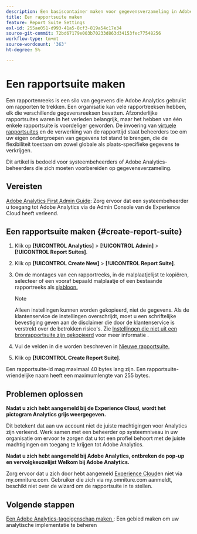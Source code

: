 ```yaml
---
description: Een basiscontainer maken voor gegevensverzameling in Adobe Analytics
title: Een rapportsuite maken
feature: Report Suite Settings
exl-id: 255ae051-d993-41a5-8cf3-819a54c17e34
source-git-commit: 72bd67179e003b70233d863d34153fec77548256
workflow-type: tm+mt
source-wordcount: '363'
ht-degree: 5%

---
```


# Een rapportsuite maken

Een rapportenreeks is een silo van gegevens die Adobe Analytics gebruikt om rapporten te trekken. Een organisatie kan vele rapportreeksen hebben, elk die verschillende gegevensreeksen bevatten. Afzonderlijke rapportsuites waren in het verleden belangrijk, maar het hebben van één enkele rapportsuite is voordeliger geworden. De invoering van [virtuele rapportsuites](https://experienceleague.adobe.com/docs/analytics/components/virtual-report-suites/vrs-about.html?lang=en#virtual-report-suites) en de verwerking van de rapporttijd staat beheerders toe om uw eigen ondergroepen van gegevens tot stand te brengen, die de flexibiliteit toestaan om zowel globale als plaats-specifieke gegevens te verkrijgen.

Dit artikel is bedoeld voor systeembeheerders of Adobe Analytics-beheerders die zich moeten voorbereiden op gegevensverzameling.

## Vereisten

[Adobe Analytics First Admin Guide](/help/admin/admin-console/first-admin-guide.md): Zorg ervoor dat een systeembeheerder u toegang tot Adobe Analytics via de Admin Console van de Experience Cloud heeft verleend.

## Een rapportsuite maken {#create-report-suite}

1. Klik op **[!UICONTROL Analytics]** > **[!UICONTROL Admin]** > **[!UICONTROL Report Suites]**.
1. Klik op **[!UICONTROL Create New]** > **[!UICONTROL Report Suite]**.
1. Om de montages van een rapportreeks, in de malplaatjelijst te kopiëren, selecteer of een vooraf bepaald malplaatje of een bestaande rapportreeks als [sjabloon.](/help/admin/c-manage-report-suites/c-report-suite-templates/report-suite-templates.md)

   >[!NOTE]
   >
   >Alleen instellingen kunnen worden gekopieerd, niet de gegevens. Als de klantenservice de instellingen overschrijdt, moet u een schriftelijke bevestiging geven aan de disclaimer die door de klantenservice is verstrekt over de betrokken risico&#39;s. Zie [Instellingen die niet uit een bronrapportsuite zijn gekopieerd](/help/admin/c-manage-report-suites/c-new-report-suite/settings-not-copied-from-rs.md) voor meer informatie .

1. Vul de velden in die worden beschreven in [Nieuwe rapportsuite.](/help/admin/c-manage-report-suites/c-new-report-suite/new-report-suite.md)
1. Klik op **[!UICONTROL Create Report Suite]**.

Een rapportsuite-id mag maximaal 40 bytes lang zijn. Een rapportsuite-vriendelijke naam heeft een maximumlengte van 255 bytes.

## Problemen oplossen

**Nadat u zich hebt aangemeld bij de Experience Cloud, wordt het pictogram Analytics grijs weergegeven.**

Dit betekent dat aan uw account niet de juiste machtigingen voor Analytics zijn verleend. Werk samen met een beheerder op systeemniveau in uw organisatie om ervoor te zorgen dat u tot een profiel behoort met de juiste machtigingen om toegang te krijgen tot Adobe Analytics.

**Nadat u zich hebt aangemeld bij Adobe Analytics, ontbreken de pop-up en vervolgkeuzelijst Welkom bij Adobe Analytics.**

Zorg ervoor dat u zich door hebt aangemeld [Experience Cloud](https://experience.adobe.com)en niet via my.omniture.com. Gebruiker die zich via my.omniture.com aanmeldt, beschikt niet over de wizard om de rapportsuite in te stellen.

## Volgende stappen

[Een Adobe Analytics-tageigenschap maken ](/help/implement/launch/create-analytics-property.md): Een gebied maken om uw analytische implementatie te beheren

